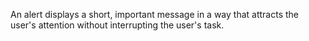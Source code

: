An alert displays a short, important message in a way that attracts the user's attention without interrupting the user's task.
